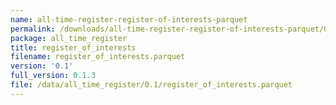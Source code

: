 ```yaml
---
name: all-time-register-register-of-interests-parquet
permalink: /downloads/all-time-register-register-of-interests-parquet/0_1
package: all_time_register
title: register_of_interests
filename: register_of_interests.parquet
version: '0.1'
full_version: 0.1.3
file: /data/all_time_register/0.1/register_of_interests.parquet
---
```

